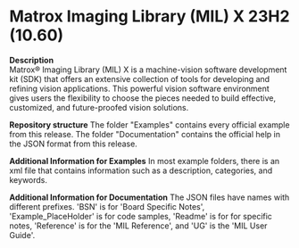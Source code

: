 # Matrox Imaging Library (MIL) X 23H2 (10.60)

**Description**  
Matrox® Imaging Library (MIL) X is a machine-vision software development kit (SDK) that offers an 
extensive collection of tools for developing and refining vision applications. This powerful vision
software environment gives users the flexibility to choose the pieces needed to build effective, 
customized, and future-proofed vision solutions.

**Repository structure**
The folder "Examples" contains every official example from this release.
The folder "Documentation" contains the official help in the JSON format from this release.

**Additional Information for Examples**
In most example folders, there is an xml file that contains information such as a description, categories, and keywords.

**Additional Information for Documentation**
The JSON files have names with different prefixes. 'BSN' is for 'Board Specific Notes', 'Example_PlaceHolder' is for code samples, 'Readme' is for for specific notes, 'Reference' is for the 'MIL Reference', and 'UG' is the 'MIL User Guide'.
